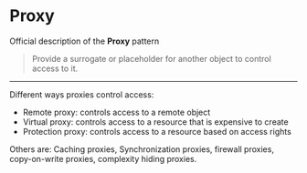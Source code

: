 # Proxy

Official description of the **Proxy** pattern

> Provide a surrogate or placeholder for another object to control access to it.

---

Different ways proxies control access:

-   Remote proxy: controls access to a remote object
-   Virtual proxy: controls access to a resource that is expensive to create
-   Protection proxy: controls access to a resource based on access rights

Others are: Caching proxies, Synchronization proxies, firewall proxies, copy-on-write proxies, complexity hiding proxies.
